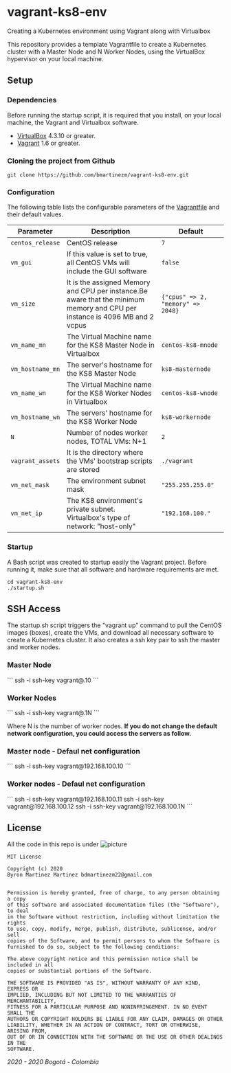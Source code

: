 # vagrant-ks8-env
Creating a Kubernetes environment using Vagrant along with Virtualbox

<p>This repository provides a template Vagrantfile to create a Kubernetes cluster with a Master Node and N Worker Nodes, using the VirtualBox hypervisor on your local machine.</p>

### <h2>Setup</h2>

### Dependencies
<p>Before running the startup script, it is required that you install, on your local machine, the Vagrant and Virtualbox software. </p>

* [VirtualBox][virtualbox] 4.3.10 or greater.
* [Vagrant][vagrant] 1.6 or greater.


### Cloning the project from Github
```
git clone https://github.com/bmartinezm/vagrant-ks8-env.git
```

### Configuration
The following table lists the configurable parameters of the [Vagrantfile](Vagrantfile) and their default values.

<table>
<thead>
<tr>
<th>Parameter</th>
<th>Description</th>
<th>Default</th>
</tr>
</thead>
<tbody>
<tr>
<td><code>centos_release</code></td>
<td>CentOS release</td>
<td><code>7</code></td>
</tr>
<tr>
<td><code>vm_gui</code></td>
<td>If this value is set to true, all CentOS VMs will include the GUI software</td>
<td><code>false</code></td>
</tr>
<tr>
<td><code>vm_size</code></td>
<td>It is the assigned Memory and CPU per instance.Be aware that the minimum memory and CPU per instance is  4096 MB and 2 vcpus</td>
<td><code>{"cpus" => 2, "memory" => 2048}</code></td>
</tr>
<tr>
<td><code>vm_name_mn</code></td>
<td>The Virtual Machine name for the KS8 Master Node in Virtualbox</td>
<td><code>centos-ks8-mnode</code></td>
</tr>
<tr>
<td><code>vm_hostname_mn</code></td>
<td>The server's hostname for the KS8 Master Node</td>
<td><code>ks8-masternode</code></td>
</tr>
<tr>
<td><code>vm_name_wn</code></td>
<td>The Virtual Machine name for the KS8 Worker Nodes in Virtualbox</td>
<td><code>centos-ks8-wnode</code></td>
</tr>
<tr>
<td><code>vm_hostname_wn</code></td>
<td>The servers' hostname for the KS8 Worker Node</td>
<td><code>ks8-workernode</code></td>
</tr>
<tr>
<td><code>N</code></td>
<td>Number of nodes worker nodes, TOTAL VMs: N+1</td>
<td><code>2</code></td>
</tr>
<td><code>vagrant_assets</code></td>
<td>It is the directory where the VMs' bootstrap scripts are stored</td>
<td><code>./vagrant</code></td>
</tr>
<tr>
<td><code>vm_net_mask</code></td>
<td>The environment subnet mask</td>
<td><code>"255.255.255.0"</code></td>
</tr>
<tr>
<td><code>vm_net_ip</code></td>
<td>The KS8 environment's private subnet. Virtualbox's type of network: "host-only"</td>
<td><code>"192.168.100."</code></td>
</tr>
</tbody>
</table>


### Startup 
<p>A Bash script was created to startup easily the Vagrant project. Before running it, make sure that all software and hardware requirements are met.</p>

```
cd vagrant-ks8-env
./startup.sh
```

### <h2>SSH Access</h2>
<p>The startup.sh script triggers the "vagrant up" command to pull the CentOS images (boxes), create the VMs, and download all necessary software to create a Kubernetes cluster. It also creates a ssh key pair to ssh the master and worker nodes. </p>

<h3>Master Node</h3>
```
ssh -i ssh-key vagrant@<vm_net_ip>.10
```
<h3>Worker Nodes</h3>
```
ssh -i ssh-key vagrant@<vm_net_ip>.1N
```

<p>Where N is the number of worker nodes. <b>If you do not change the default network configuration, you could access the servers as follow.</b></p>

<h3>Master node - Defaul net configuration</h3>
```
ssh -i ssh-key vagrant@192.168.100.10
```
<h3>Worker nodes - Defaul net configuration</h3>
```
ssh -i ssh-key vagrant@192.168.100.11
ssh -i ssh-key vagrant@192.168.100.12
ssh -i ssh-key vagrant@192.168.100.1N
```

[virtualbox]: https://www.virtualbox.org/
[vagrant]: https://www.vagrantup.com/downloads.html

<h2>License</h2>

All the code in this repo is under ![picture](https://img.shields.io/badge/license-MIT-brightgreen)

```
MIT License

Copyright (c) 2020
Byron Martinez Martinez bdmartinezm22@gmail.com


Permission is hereby granted, free of charge, to any person obtaining a copy
of this software and associated documentation files (the "Software"), to deal
in the Software without restriction, including without limitation the rights
to use, copy, modify, merge, publish, distribute, sublicense, and/or sell
copies of the Software, and to permit persons to whom the Software is
furnished to do so, subject to the following conditions:

The above copyright notice and this permission notice shall be included in all
copies or substantial portions of the Software.

THE SOFTWARE IS PROVIDED "AS IS", WITHOUT WARRANTY OF ANY KIND, EXPRESS OR
IMPLIED, INCLUDING BUT NOT LIMITED TO THE WARRANTIES OF MERCHANTABILITY,
FITNESS FOR A PARTICULAR PURPOSE AND NONINFRINGEMENT. IN NO EVENT SHALL THE
AUTHORS OR COPYRIGHT HOLDERS BE LIABLE FOR ANY CLAIM, DAMAGES OR OTHER
LIABILITY, WHETHER IN AN ACTION OF CONTRACT, TORT OR OTHERWISE, ARISING FROM,
OUT OF OR IN CONNECTION WITH THE SOFTWARE OR THE USE OR OTHER DEALINGS IN THE
SOFTWARE.
```
_2020 - 2020 Bogotá - Colombia_
